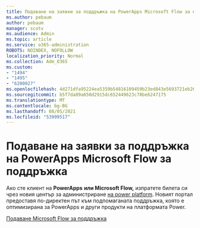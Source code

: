```yaml
---
title: Подаване на заявки за поддръжка на PowerApps Microsoft Flow за поддръжка
ms.author: pebaum
author: pebaum
manager: scotv
ms.audience: Admin
ms.topic: article
ms.service: o365-administration
ROBOTS: NOINDEX, NOFOLLOW
localization_priority: Normal
ms.collection: Adm_O365
ms.custom:
- "1494"
- "1495"
- "6200027"
ms.openlocfilehash: 4d271dfa95224ea5359b54816109459b23ed843e5693721eb264e416cbe29eb0
ms.sourcegitcommit: b5f7da89a650d2915dc652449623c78be6247175
ms.translationtype: MT
ms.contentlocale: bg-BG
ms.lasthandoff: 08/05/2021
ms.locfileid: "53999517"
---
```

# <a name="submit-powerapps-or-microsoft-flow-support-requests"></a>Подаване на заявки за поддръжка на PowerApps Microsoft Flow за поддръжка

Ако сте клиент на **PowerApps** **или Microsoft Flow,** изпратете билета си чрез новия център за администриране [на power platform](https://admin.powerplatform.microsoft.com/support?newTicket&product=15819). Новият портал предоставя по-директен път към подпомаганата поддръжка, която е оптимизирана за PowerApps и други продукти на платформата Power.

[Подаване Microsoft Flow за поддръжка](https://admin.powerplatform.microsoft.com/support?newTicket&product=Flow)